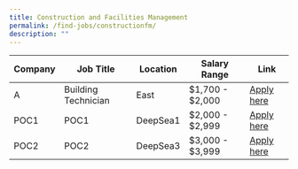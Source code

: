 ```yaml
---
title: Construction and Facilities Management
permalink: /find-jobs/constructionfm/
description: ""
---
```

|Company|Job Title|Location|Salary Range|Link |
|--------|--------|--------|--------|--------|
|A| Building Technician|East|$1,700 - $2,000|[Apply here](https://www.example.com)|
|POC1|POC1|DeepSea1|$2,000 - $2,999|[Apply here](https://www.example.com)|
|POC2|POC2|DeepSea3|$3,000 - $3,999|[Apply here](https://www.example.com)|